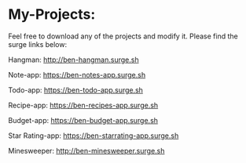 # My-Projects:

Feel free to download any of the projects and modify it.
Please find the surge links below:

Hangman:
http://ben-hangman.surge.sh

Note-app:
https://ben-notes-app.surge.sh

Todo-app:
https://ben-todo-app.surge.sh

Recipe-app:
https://ben-recipes-app.surge.sh

Budget-app:
https://ben-budget-app.surge.sh

Star Rating-app:
https://ben-starrating-app.surge.sh

Minesweeper:
http://ben-minesweeper.surge.sh
